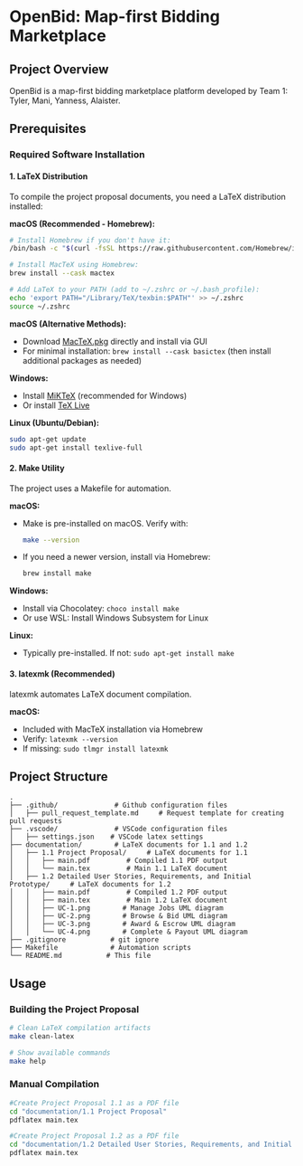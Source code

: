 # OpenBid: Map-first Bidding Marketplace

## Project Overview
OpenBid is a map-first bidding marketplace platform developed by Team 1: Tyler, Mani, Yanness, Alaister.

## Prerequisites

### Required Software Installation

#### 1. LaTeX Distribution
To compile the project proposal documents, you need a LaTeX distribution installed:

**macOS (Recommended - Homebrew):**
```bash
# Install Homebrew if you don't have it:
/bin/bash -c "$(curl -fsSL https://raw.githubusercontent.com/Homebrew/install/HEAD/install.sh)"

# Install MacTeX using Homebrew:
brew install --cask mactex

# Add LaTeX to your PATH (add to ~/.zshrc or ~/.bash_profile):
echo 'export PATH="/Library/TeX/texbin:$PATH"' >> ~/.zshrc
source ~/.zshrc
```

**macOS (Alternative Methods):**
- Download [MacTeX.pkg](https://www.tug.org/mactex/) directly and install via GUI
- For minimal installation: `brew install --cask basictex` (then install additional packages as needed)

**Windows:**
- Install [MiKTeX](https://miktex.org/download) (recommended for Windows)
- Or install [TeX Live](https://www.tug.org/texlive/windows.html)

**Linux (Ubuntu/Debian):**
```bash
sudo apt-get update
sudo apt-get install texlive-full
```

#### 2. Make Utility
The project uses a Makefile for automation.

**macOS:**
- Make is pre-installed on macOS. Verify with:
  ```bash
  make --version
  ```
- If you need a newer version, install via Homebrew:
  ```bash
  brew install make
  ```

**Windows:**
- Install via Chocolatey: `choco install make`
- Or use WSL: Install Windows Subsystem for Linux

**Linux:**
- Typically pre-installed. If not: `sudo apt-get install make`

#### 3. latexmk (Recommended)
latexmk automates LaTeX document compilation.

**macOS:**
- Included with MacTeX installation via Homebrew
- Verify: `latexmk --version`
- If missing: `sudo tlmgr install latexmk`

## Project Structure
```
.
├── .github/              # Github configuration files
│   ├── pull_request_template.md     # Request template for creating pull requests
├── .vscode/              # VSCode configuration files
│   ├── settings.json    # VSCode latex settings
├── documentation/        # LaTeX documents for 1.1 and 1.2
│   ├── 1.1 Project Proposal/     # LaTeX documents for 1.1
│   │   ├── main.pdf         # Compiled 1.1 PDF output
│   │   └── main.tex         # Main 1.1 LaTeX document
│   ├── 1.2 Detailed User Stories, Requirements, and Initial Prototype/     # LaTeX documents for 1.2
│   │   ├── main.pdf         # Compiled 1.2 PDF output
│   │   ├── main.tex         # Main 1.2 LaTeX document
│   │   ├── UC-1.png        # Manage Jobs UML diagram
│   │   ├── UC-2.png        # Browse & Bid UML diagram
│   │   ├── UC-3.png        # Award & Escrow UML diagram
│   │   └── UC-4.png        # Complete & Payout UML diagram
├── .gitignore           # git ignore
├── Makefile             # Automation scripts
└── README.md           # This file
```

## Usage

### Building the Project Proposal
```bash
# Clean LaTeX compilation artifacts
make clean-latex

# Show available commands
make help
```

### Manual Compilation
```bash
#Create Project Proposal 1.1 as a PDF file
cd "documentation/1.1 Project Proposal" 
pdflatex main.tex

#Create Project Proposal 1.2 as a PDF file
cd "documentation/1.2 Detailed User Stories, Requirements, and Initial Prototype" 
pdflatex main.tex
```
